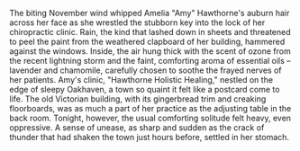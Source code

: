 The biting November wind whipped Amelia "Amy" Hawthorne's auburn hair across her face as she wrestled the stubborn key into the lock of her chiropractic clinic.  Rain, the kind that lashed down in sheets and threatened to peel the paint from the weathered clapboard of her building, hammered against the windows.  Inside, the air hung thick with the scent of ozone from the recent lightning storm and the faint, comforting aroma of essential oils – lavender and chamomile, carefully chosen to soothe the frayed nerves of her patients.  Amy's clinic, "Hawthorne Holistic Healing," nestled on the edge of sleepy Oakhaven, a town so quaint it felt like a postcard come to life.  The old Victorian building, with its gingerbread trim and creaking floorboards, was as much a part of her practice as the adjusting table in the back room.  Tonight, however, the usual comforting solitude felt heavy, even oppressive.  A sense of unease, as sharp and sudden as the crack of thunder that had shaken the town just hours before, settled in her stomach.
